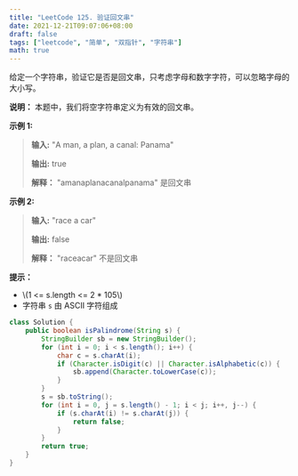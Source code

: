```yaml
---
title: "LeetCode 125. 验证回文串"
date: 2021-12-21T09:07:06+08:00
draft: false
tags: ["leetcode", "简单", "双指针", "字符串"]
math: true
---
```


给定一个字符串，验证它是否是回文串，只考虑字母和数字字符，可以忽略字母的大小写。

<!--more-->

**说明：** 本题中，我们将空字符串定义为有效的回文串。

**示例 1:**

> **输入:** "A man, a plan, a canal: Panama"
> 
> **输出:** true
> 
> **解释：** "amanaplanacanalpanama" 是回文串

**示例 2:**

> **输入:** "race a car"
> 
> **输出:** false
> 
> **解释：** "raceacar" 不是回文串

**提示：**

- \\(1 <= s.length <= 2 \* 105\\)
- 字符串 `s` 由 ASCII 字符组成

```java
class Solution {
    public boolean isPalindrome(String s) {
        StringBuilder sb = new StringBuilder();
        for (int i = 0; i < s.length(); i++) {
            char c = s.charAt(i);
            if (Character.isDigit(c) || Character.isAlphabetic(c)) {
                sb.append(Character.toLowerCase(c));
            }
        }
        s = sb.toString();
        for (int i = 0, j = s.length() - 1; i < j; i++, j--) {
            if (s.charAt(i) != s.charAt(j)) {
                return false;
            }
        }
        return true;
    }
}
```
